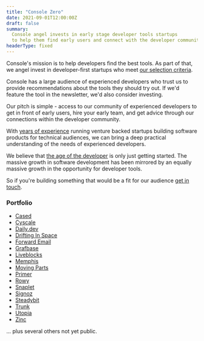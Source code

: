 ```yaml
---
title: "Console Zero"
date: 2021-09-01T12:00:00Z
draft: false
summary:
  Console angel invests in early stage developer tools startups
  to help them find early users and connect with the developer community.
headerType: fixed
---
```


Console's mission is to help developers find the best tools. As part of that, we
angel invest in developer-first startups who meet [our selection
criteria](/selection-criteria/).

Console has a large audience of experienced developers who trust us to provide
recommendations about the tools they should try out. If we'd feature the tool in
the newsletter, we'd also consider investing.

Our pitch is simple - access to our community of experienced developers to get
in front of early users, hire your early team, and get advice through our
connections within the developer community.

With [years of experience](/about/) running venture backed startups building
software products for technical audiences, we can bring a deep practical
understanding of the needs of experienced developers.

We believe that [the age of the
developer](https://blog.console.dev/focusing-on-developers/) is only just
getting started. The massive growth in software development has been mirrored by
an equally massive growth in the opportunity for developer tools.

So if you're building something that would be a fit for our audience [get in
touch](mailto:david@console.dev).

### Portfolio

* [Cased](https://cased.com/)
* [Cyscale](https://cyscale.com/)
* [Daily.dev](https://daily.dev/)
* [Drifting In Space](https://driftingin.space/)
* [Forward Email](https://forwardemail.net/)
* [Grafbase](https://grafbase.com/)
* [Liveblocks](https://liveblocks.io/)
* [Memphis](https://memphis.dev/)
* [Moving Parts](https://movingparts.io/)
* [Primer](https://primer.io/)
* [Rowy](https://www.rowy.io/)
* [Snaplet](https://www.snaplet.dev/)
* [Signoz](https://signoz.io/)
* [Steadybit](https://www.steadybit.com/)
* [Trunk](https://trunk.io/)
* [Utopia](https://utopia.app/)
* [Zinc](https://zincsearch.com/)

... plus several others not yet public.